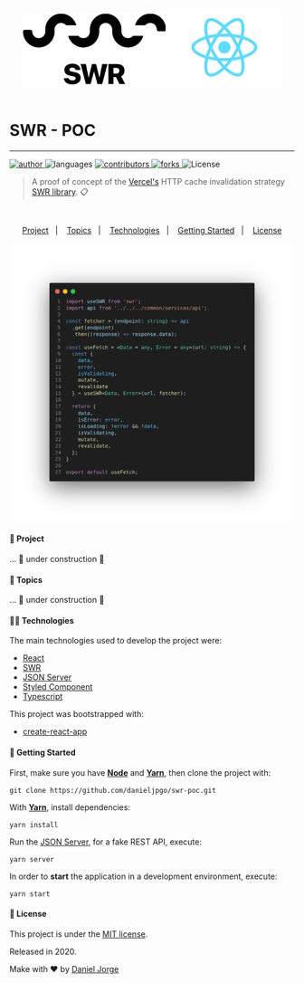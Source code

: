 &nbsp;
<div align="center" >
  <img
    alt="swr"
    title="swr"
    src=".github/swr-logo.png"
    height="130px"
    />
  <img
    alt="react"
    title="react"
    src=".github/react-logo.png"
    width="200px" />
</div>
&nbsp;

<h1> SWR - POC</h1>

---

<p align="left">
   <a href="https://github.com/danieljpgo">
      <img
        alt="author"
        src="https://img.shields.io/badge/author-danieljpgo-a1a1a1?style=flat&labelColor=000000"
      />
   </a>
   <img
      alt="languages"
      src="https://img.shields.io/github/languages/count/danieljpgo/swr-poc?color=a1a1a1&style=flat&labelColor=000000"
   />
   <a href="https://github.com/danieljpgo/swr-poc/graphs/contributors">
      <img
        alt="contributors"
        src="https://img.shields.io/github/stars/danieljpgo/swr-poc?color=a1a1a1&style=flat&labelColor=000000"/>
   </a>
    <a href="https://github.com/danieljpgo/swr-poc/network/members">
      <img
         alt="forks"
         src="https://img.shields.io/github/forks/danieljpgo/swr-poc?color=a1a1a1&style=flat&labelColor=000000"/>
   </a>
     <img alt="License" src="https://img.shields.io/badge/license-MIT-a1a1a1?style=flat&labelColor=000000">
</p>

> A proof of concept of the <a href="https://vercel.com/">Vercel's</a> HTTP cache invalidation strategy <a href="https://swr.vercel.app/">SWR library</a>. :clipboard:

&nbsp;

<p align="center">
   <a href="#memo-project">Project</a>&nbsp;&nbsp;&nbsp;|&nbsp;&nbsp;&nbsp;
   <a href="#pushpin-topics">Topics</a>&nbsp;&nbsp;&nbsp;|&nbsp;&nbsp;&nbsp;
   <a href="#man_technologist-technologies">Technologies</a>&nbsp;&nbsp;&nbsp;|&nbsp;&nbsp;&nbsp;
   <a href="#runner-getting-started">Getting Started</a>&nbsp;&nbsp;&nbsp;|&nbsp;&nbsp;&nbsp;
   <a href="#page_with_curl-license">License</a>
</p>

<div align="center">
   <img
      alt="Post Motion"
      title="Post Motion"
      src=".github/code.png"
      width="640px" />
</div>

#### :memo: Project
... :construction: under construction :construction:

#### :pushpin: Topics
... :construction: under construction :construction:

#### :man_technologist: Technologies
The main technologies used to develop the project were:
- [React](https://reactjs.org/)
- [SWR](https://swr.vercel.app/)
- [JSON Server](https://github.com/typicode/json-server)
- [Styled Component](https://styled-components.com/)
- [Typescript](https://www.typescriptlang.org/)

This project was bootstrapped with:
- [create-react-app](https://github.com/facebook/create-react-app)

#### :runner: Getting Started
First, make sure you have **[Node](https://nodejs.org/en/)** and **[Yarn](https://yarnpkg.com/)**, then clone the project with:
```
git clone https://github.com/danieljpgo/swr-poc.git
```
With **[Yarn](https://yarnpkg.com/)**, install dependencies:
```
yarn install
```
Run the [JSON Server](https://github.com/typicode/json-server), for a fake REST API, execute:
```
yarn server
```
In order to **start** the application in a development environment, execute:
```
yarn start
```

#### :page_with_curl: License
This project is under the [MIT license](https://github.com/danieljpgo/posts-motion/blob/master/LICENSE).
<div>Released in 2020.</div>

Make with ❤️ by [Daniel Jorge](https://github.com/danieljpgo)